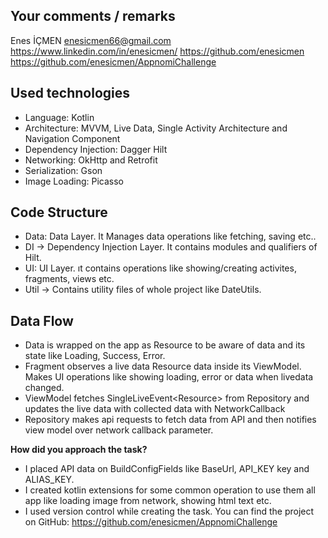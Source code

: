 ## Your comments / remarks

Enes İÇMEN
enesicmen66@gmail.com
https://www.linkedin.com/in/enesicmen/
https://github.com/enesicmen
https://github.com/enesicmen/AppnomiChallenge

## Used technologies
- Language: Kotlin
- Architecture: MVVM, Live Data, Single Activity Architecture and Navigation Component
- Dependency Injection: Dagger Hilt
- Networking: OkHttp and Retrofit
- Serialization: Gson
- Image Loading: Picasso

## Code Structure
- Data: Data Layer. It Manages data operations like fetching, saving etc..
- DI -> Dependency Injection Layer. It contains modules and qualifiers of Hilt.
- UI: UI Layer. ıt contains operations like showing/creating activites, fragments, views etc.
- Util -> Contains utility files of whole project like DateUtils.

## Data Flow
- Data is wrapped on the app as Resource<T> to be aware of data and its state like Loading, Success, Error.
- Fragment observes a live data Resource<T> data inside its ViewModel.
  Makes UI operations like showing loading, error or data when livedata changed.
- ViewModel fetches SingleLiveEvent<Resource<T>> from Repository and updates the live data with collected data with NetworkCallback
- Repository makes api requests to fetch data from API and then notifies view model over network callback parameter.

**How did you approach the task?**

- I placed API data on BuildConfigFields like BaseUrl, API_KEY key and ALIAS_KEY.
- I created kotlin extensions for some common operation to use them all app like loading image from network, showing html text etc.
- I used version control while creating the task. You can find the project on GitHub:
  https://github.com/enesicmen/AppnomiChallenge
